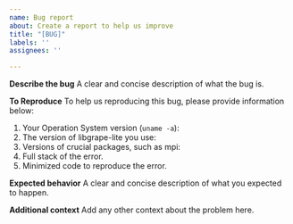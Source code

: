 ```yaml
---
name: Bug report
about: Create a report to help us improve
title: "[BUG]"
labels: ''
assignees: ''

---
```

<!--
Thanks for your contribution! please review https://github.com/alibaba/libgrape-lite/blob/master/CONTRIBUTING.rst before opening an issue.
-->

**Describe the bug**
A clear and concise description of what the bug is.

**To Reproduce**
To help us reproducing this bug, please provide information below:
1. Your Operation System version (`uname -a`):
2. The version of libgrape-lite you use: 
3. Versions of crucial packages, such as mpi:
4. Full stack of the error.
5. Minimized code to reproduce the error.

**Expected behavior**
A clear and concise description of what you expected to happen.

**Additional context**
Add any other context about the problem here.

